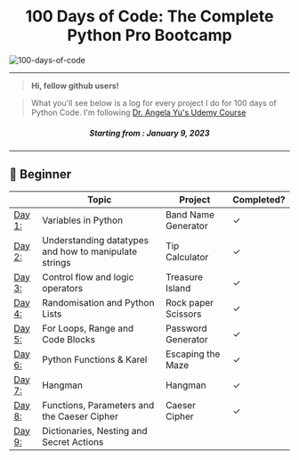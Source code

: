 <h1 align="center">100 Days of Code: The Complete Python Pro Bootcamp
</h1>

![100-days-of-code](https://ph-files.imgix.net/07015387-a11f-4b54-a211-be83e16ccb43.gif?auto=format)

---
> **Hi, fellow github users!**

> What you'll see below is a log for every project I do for 100 days of Python Code. I'm following [Dr. Angela Yu's Udemy Course](https://www.udemy.com/course/100-days-of-code/)
<h5 align="center">
Starting from : January 9, 2023
</h5>

---

## 🔰 Beginner 
|  | Topic | Project | Completed? |
|---|---|---| --- |
|[Day 1:](https://github.com/Boomni/100-days_of_code/tree/main/Day-1)| Variables in Python | Band Name Generator| &check; |
|[Day 2:](https://github.com/Boomni/100-days_of_code/tree/main/Day-2)| Understanding datatypes and how to manipulate strings | Tip Calculator | &check; |
|[Day 3:](https://github.com/Boomni/100-days_of_code/tree/main/Day-3)| Control flow and logic operators | Treasure Island | &check; |
|[Day 4:](https://github.com/Boomni/100-days_of_code/tree/main/Day-4)| Randomisation and Python Lists | Rock paper Scissors | &check; |
|[Day 5:](https://github.com/Boomni/100-days_of_code/tree/main/Day-5)| For Loops, Range and Code Blocks | Password Generator | &check; |
|[Day 6:](https://github.com/Boomni/100-days_of_code/tree/main/Day-6)| Python Functions & Karel | Escaping the Maze | &check; |
|[Day 7:](https://github.com/Boomni/100-days_of_code/tree/main/Day-7)| Hangman | Hangman | &check; |
|[Day 8:](https://github.com/Boomni/100-days_of_code/tree/main/Day-8)| Functions, Parameters and the Caeser Cipher | Caeser Cipher | &check; |
|[Day 9:](https://github.com/Boomni/100-days_of_code/tree/main/Day-9)| Dictionaries, Nesting and Secret Actions |  |  |
